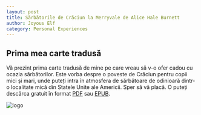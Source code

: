 ```yaml
---
layout: post
title: Sărbătorile de Crăciun la Merryvale de Alice Hale Burnett
author: Joyous Elf
category: Personal Experiences
---
```

## Prima mea carte tradusă

Vă prezint prima carte tradusă de mine pe care vreau să v-o ofer cadou cu ocazia sărbătorilor. Este vorba despre o poveste de Crăciun pentru copii mici și mari, unde puteți intra în atmosfera de sărbătoare de odinioară dintr-o localitate mică din Statele Unite ale Americii. Sper să vă placă. O puteți descărca gratuit în format [PDF](https://drive.google.com/file/d/1forW8EKz-dHWTF6UPde0oUOUfTncL7D5/view?usp=sharing) sau [EPUB](https://drive.google.com/file/d/1OGIeuqbJzF-pQPpZ1iordxXFXldODC4o/view?usp=sharing).

![logo]({{site.baseurl}}/assets/images/illistration_my_book_cover)
